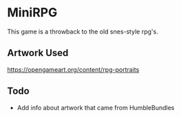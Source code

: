 # MiniRPG

This game is a throwback to the old snes-style rpg's.

## Artwork Used
https://opengameart.org/content/rpg-portraits

## Todo
- Add info about artwork that came from HumbleBundles
